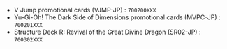 - V Jump promotional cards (VJMP-JP) : `700200XXX`
- Yu-Gi-Oh! The Dark Side of Dimensions promotional cards (MVPC-JP) : `700201XXX`
- Structure Deck R: Revival of the Great Divine Dragon (SR02-JP) : `700302XXX`
